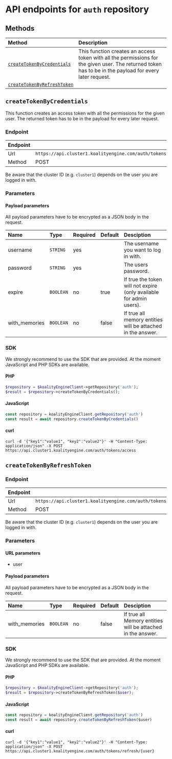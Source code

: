 # API endpoints for `auth` repository

## Methods

| Method                                        | Description                                                            |
|:----------------------------------------------|:-----------------------------------------------------------------------|
| [`createTokenByCredentials`](#createtokenbycredentials) | This function creates an access token with all the permissions for the given user. The returned token has to be in the payload for every later request. |
| [`createTokenByRefreshToken`](#createtokenbyrefreshtoken) |  |


## `createTokenByCredentials`

This function creates an access token with all the permissions for the given user. The returned token has to be in the payload for every later request.

### Endpoint
| Endpoint |                                                                       |
|:---------|:----------------------------------------------------------------------|
| Url      | ```https://api.cluster1.koalityengine.com/auth/tokens/access```|
| Method   | POST                                      |

Be aware that the cluster ID (e.g. `cluster1`) depends on the user you are logged in with.

### Parameters

#### Payload parameters

All payload parameters have to be encrypted as a JSON body in the request.

| Name                    | Type  | Required  | Default   | Desciption   |
|:----|:------|:----------|:-------------|:-------------|
| username  | `STRING` |  yes        |   | The username you want to log in with.           |
| password  | `STRING` |  yes        |   | The users password.           |
| expire  | `BOOLEAN` |  no        | true  | If true the token will not expire (only available for admin users).           |
| with_memories  | `BOOLEAN` |  no        | false  | If true all memory entities will be attached in the answer.           |

### SDK

We strongly recommend to use the SDK that are provided. At the moment JavaScript and PHP SDKs are available.

#### PHP
```php
$repository = $koalityEngineClient->getRepository('auth');
$result = $repository->createTokenByCredentials();
```

#### JavaScript

```javascript
const repository = koalityEngineClient.getRepository('auth')
const result = await repository.createTokenByCredentials()
```

#### curl

```shell
curl -d '{"key1":"value1", "key2":"value2"}' -H "Content-Type: application/json" -X POST https://api.cluster1.koalityengine.com/auth/tokens/access
```


## `createTokenByRefreshToken`



### Endpoint
| Endpoint |                                                                       |
|:---------|:----------------------------------------------------------------------|
| Url      | ```https://api.cluster1.koalityengine.com/auth/tokens/refresh/{user}```|
| Method   | POST                                      |

Be aware that the cluster ID (e.g. `cluster1`) depends on the user you are logged in with.

### Parameters

#### URL parameters
 - user

#### Payload parameters

All payload parameters have to be encrypted as a JSON body in the request.

| Name                    | Type  | Required  | Default   | Desciption   |
|:----|:------|:----------|:-------------|:-------------|
| with_memories  | `BOOLEAN` |  no        | false  | If true all Memory entities will be attached in the answer.           |

### SDK

We strongly recommend to use the SDK that are provided. At the moment JavaScript and PHP SDKs are available.

#### PHP
```php
$repository = $koalityEngineClient->getRepository('auth');
$result = $repository->createTokenByRefreshToken($user);
```

#### JavaScript

```javascript
const repository = koalityEngineClient.getRepository('auth')
const result = await repository.createTokenByRefreshToken($user)
```

#### curl

```shell
curl -d '{"key1":"value1", "key2":"value2"}' -H "Content-Type: application/json" -X POST https://api.cluster1.koalityengine.com/auth/tokens/refresh/{user}
```

